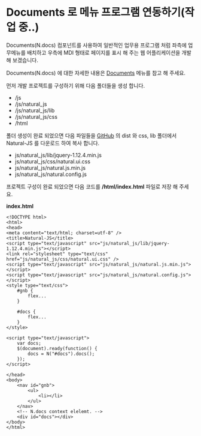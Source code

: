 Documents 로 메뉴 프로그램 연동하기(작업 중..)
===

Documents(N.docs) 컴포넌트를 사용하여 일반적인 업무용 프로그램 처럼 좌측에 업무메뉴를 배치하고 우측에 MDI 형태로 페이지를 표시 해 주는 웹 어플리케이션을 개발 해 보겠습니다.
<p class="alert">Documents(N.docs) 에 대한 자세한 내용은 <a href="#cmVmcjA1MDIlMjREb2N1bWVudHMkaHRtbCUyRm5hdHVyYWxqcyUyRnJlZnIlMkZyZWZyMDUwMi5odG1s">Documents</a> 메뉴를 참고 해 주세요.</p>

먼저 개발 프로젝트를 구성하기 위해 다음 폴더들을 생성 합니다.

 * /js
 * /js/natural_js
 * /js/natural_js/lib
 * /js/natural_js/css
 * /html

폴더 생성이 완료 되었으면 다음 파일들을 [GitHub](https://github.com/bbalganjjm/natural_js) 의 dist 와 css, lib 폴더에서 Natural-JS 를 다운로드 하여 복사 합니다. 

 * js/natural_js/lib/jquery-1.12.4.min.js
 * js/natural_js/css/natural.ui.css
 * js/natural_js/natural.js.min.js
 * js/natural_js/natural.config.js

프로젝트 구성이 완료 되었으면 다음 코드를 **/html/index.html** 파일로 저장 해 주세요.

**index.html**

```
<!DOCTYPE html>
<html>
<head>
<meta content="text/html; charset=utf-8" />
<title>Natural-JS</title>
<script type="text/javascript" src="js/natural_js/lib/jquery-1.12.4.min.js"></script>
<link rel="stylesheet" type="text/css" href="js/natural_js/css/natural.ui.css" />
<script type="text/javascript" src="js/natural_js/natural.js.min.js"></script>
<script type="text/javascript" src="js/natural_js/natural.config.js"></script>
<style type="text/css">
	#gnb {
		flex...
	}
	
	#docs {
		flex...
	}
</style>

<script type="text/javascript">
	var docs;
	$(document).ready(function() {
		docs = N("#docs").docs();
	});
</script>

</head>
<body>
	<nav id="gnb">
		<ul>
			<li></li>
		</ul>
	</nav>
	<!-- N.docs context elelemt. -->
	<div id="docs"></div>
</body>
</html>
```

